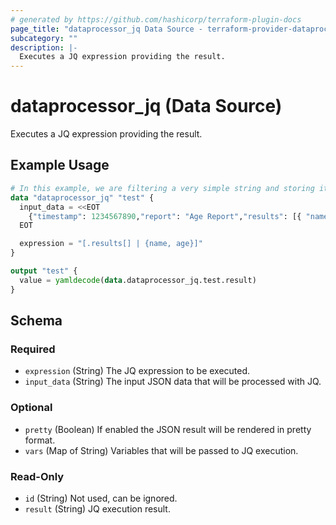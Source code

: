 ```yaml
---
# generated by https://github.com/hashicorp/terraform-plugin-docs
page_title: "dataprocessor_jq Data Source - terraform-provider-dataprocessor"
subcategory: ""
description: |-
  Executes a JQ expression providing the result.
---
```


# dataprocessor_jq (Data Source)

Executes a JQ expression providing the result.

## Example Usage

```terraform
# In this example, we are filtering a very simple string and storing it in a terraform output as HCL data.
data "dataprocessor_jq" "test" {
  input_data = <<EOT
    {"timestamp": 1234567890,"report": "Age Report","results": [{ "name": "John", "age": 43, "city": "TownA" },{ "name": "Joe",  "age": 10, "city": "TownB" }]}
  EOT

  expression = "[.results[] | {name, age}]"
}

output "test" {
  value = yamldecode(data.dataprocessor_jq.test.result)
}
```

<!-- schema generated by tfplugindocs -->
## Schema

### Required

- `expression` (String) The JQ expression to be executed.
- `input_data` (String) The input JSON data that will be processed with JQ.

### Optional

- `pretty` (Boolean) If enabled the JSON result will be rendered in pretty format.
- `vars` (Map of String) Variables that will be passed to JQ execution.

### Read-Only

- `id` (String) Not used, can be ignored.
- `result` (String) JQ execution result.


